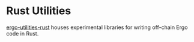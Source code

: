 # Rust Utilities

[ergo-utilities-rust](https://github.com/ergoplatform/ergo-utilities-rust) houses experimental libraries for writing off-chain Ergo code in Rust.




